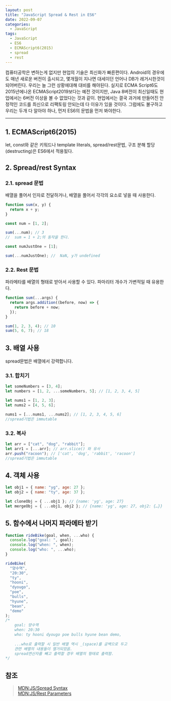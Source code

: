 ```yaml
---
layout: post
title: "JavaScript Spread & Rest in ES6"
date: 2022-09-07
categories:
  - JavaScript
tags:
  - JavaScript
  - ES6
  - ECMAScript6(2015)
  - spread
  - rest
---
```


컴퓨터공학은 변하는게 없지만 현업의 기술은 최신화가 빠른편이다. Android의 경우에도 매년 새로운 버전이 출시되고, 몇개월이 지나면 대세이던 언어나 DB가 레거시한것이 되어버린다. 우리는 늘 그런 상황에대해 대비를 해야된다. 실지로 ECMA Script6도 2015년에나온 ECMAScript2019보다는 예전 것이지만, Java 8버전이 최신일때도 현업에서는 6버전 이상을 볼 수 없었다는 것과 같이. 현업에서는 결국 과거에 만들어진 안정적인 코드를 최신으로 리팩토링 안되는데 다 이유가 있을 것이다. 그럼에도 불구하고 우리는 두개 다 알아야 하나, 먼저 ES6의 문법을 먼저 봐야한다.

---

## 1. ECMAScript6(2015)

let, const와 같은 키워드나 template literals, spread/rest문법, 구조 분해 할당(destructing)은 ES6에서 적용됬다.

## 2. Spread/rest Syntax

### 2.1. spread 문법

배열을 풀어서 인자로 전달하거나, 배열을 풀어서 각각의 요소로 넣을 때 사용한다.

```javascript
function sum(x, y) {
  return x + y;
}

const num = [1, 2];

sum(...num); // 3
//  sum = 1 + 2;의 동작을 한다.

const numJustOne = [1];

sum(...numJustOne); //  NaN, y가 undefined
```

### 2.2. Rest 문법

파라메타를 배열의 형태로 받아서 사용할 수 있다. 파마리터 개수가 가변적일 때 유용한다.

```javascript
function sum(...args) {
  return args.addition((before, now) => {
    return before + now;
  });
}

sum(1, 2, 3, 4); // 10
sum(5, 6, 7); // 18
```

## 3. 배열 사용

spread문법은 배열에서 강력합니다.

### 3.1. 합치기

```javascript
let someNumbers = [3, 4];
let numbers = [1, 2, ...someNumbers, 5]; // [1, 2, 3, 4, 5]

let nums1 = [1, 2, 3];
let nums2 = [4, 5, 6];

nums1 = [...nums1, ...nums2]; // [1, 2, 3, 4, 5, 6]
//spread기법은 immutable
```

### 3.2. 복사

```javascript
let arr = ["cat", "dog", "rabbit"];
let arr1 = [...arr]; // arr.slice() 와 유사
arr.push("racoon"); // ['cat', 'dog', 'rabbit', 'racoon']
//spread기법은 immutable
```

## 4. 객체 사용

```javascript
let obj1 = { name: "yg", age: 27 };
let obj2 = { name: "ty", age: 37 };

let cloneObj = { ...obj1 }; // {name: 'yg', age: 27}
let mergeObj = { ...obj1, obj2 }; // {name: 'yg', age: 27, obj2: {…}}
```

## 5. 함수에서 나머지 파라메타 받기

```javascript
function rideBike(goal, when, ...who) {
  console.log("goal: ", goal);
  console.log("when: ", when);
  console.log("who: ", ...who);
}

rideBike(
  "양수역",
  "20:30",
  "ty",
  "hooni",
  "dyougo",
  "poe",
  "bulls",
  "hyune",
  "bean",
  "demo"
);
/*
    goal: 양수역
    when: 20:30
    who: ty hooni dyougo poe bulls hyune bean demo,
    
    ...who로 출력할 시 일반 배열 역시 _(space)를 공백으로 두고
    관련 배열의 내용들이 열거되었음.
    spread연산자를 빼고 출력할 경우 배열의 형태로 출력함.
*/
```

## 참조

> [MDN:JS/Spread Syntax](https://developer.mozilla.org/ko/docs/Web/JavaScript/Reference/Operators/Spread_syntax)  
> [MDN:JS/Rest Parameters](https://developer.mozilla.org/ko/docs/Web/JavaScript/Reference/Functions/)
